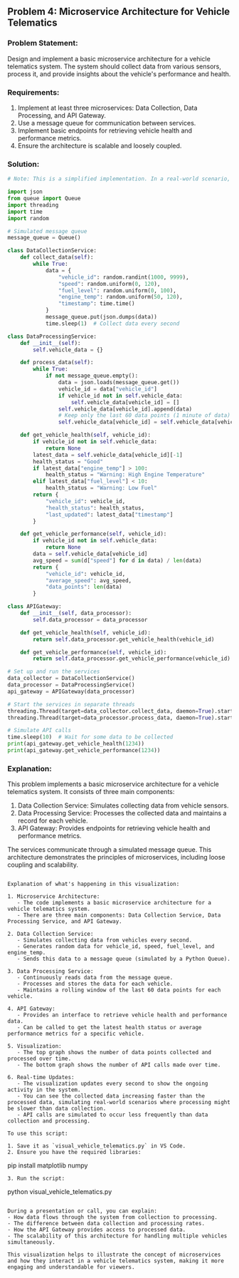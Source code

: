 ## Problem 4: Microservice Architecture for Vehicle Telematics

### Problem Statement:
Design and implement a basic microservice architecture for a vehicle telematics system. The system should collect data from various sensors, process it, and provide insights about the vehicle's performance and health.

### Requirements:
1. Implement at least three microservices: Data Collection, Data Processing, and API Gateway.
2. Use a message queue for communication between services.
3. Implement basic endpoints for retrieving vehicle health and performance metrics.
4. Ensure the architecture is scalable and loosely coupled.

### Solution:

```python
# Note: This is a simplified implementation. In a real-world scenario, you'd use proper web frameworks and message brokers.

import json
from queue import Queue
import threading
import time
import random

# Simulated message queue
message_queue = Queue()

class DataCollectionService:
    def collect_data(self):
        while True:
            data = {
                "vehicle_id": random.randint(1000, 9999),
                "speed": random.uniform(0, 120),
                "fuel_level": random.uniform(0, 100),
                "engine_temp": random.uniform(50, 120),
                "timestamp": time.time()
            }
            message_queue.put(json.dumps(data))
            time.sleep(1)  # Collect data every second

class DataProcessingService:
    def __init__(self):
        self.vehicle_data = {}

    def process_data(self):
        while True:
            if not message_queue.empty():
                data = json.loads(message_queue.get())
                vehicle_id = data["vehicle_id"]
                if vehicle_id not in self.vehicle_data:
                    self.vehicle_data[vehicle_id] = []
                self.vehicle_data[vehicle_id].append(data)
                # Keep only the last 60 data points (1 minute of data)
                self.vehicle_data[vehicle_id] = self.vehicle_data[vehicle_id][-60:]

    def get_vehicle_health(self, vehicle_id):
        if vehicle_id not in self.vehicle_data:
            return None
        latest_data = self.vehicle_data[vehicle_id][-1]
        health_status = "Good"
        if latest_data["engine_temp"] > 100:
            health_status = "Warning: High Engine Temperature"
        elif latest_data["fuel_level"] < 10:
            health_status = "Warning: Low Fuel"
        return {
            "vehicle_id": vehicle_id,
            "health_status": health_status,
            "last_updated": latest_data["timestamp"]
        }

    def get_vehicle_performance(self, vehicle_id):
        if vehicle_id not in self.vehicle_data:
            return None
        data = self.vehicle_data[vehicle_id]
        avg_speed = sum(d["speed"] for d in data) / len(data)
        return {
            "vehicle_id": vehicle_id,
            "average_speed": avg_speed,
            "data_points": len(data)
        }

class APIGateway:
    def __init__(self, data_processor):
        self.data_processor = data_processor

    def get_vehicle_health(self, vehicle_id):
        return self.data_processor.get_vehicle_health(vehicle_id)

    def get_vehicle_performance(self, vehicle_id):
        return self.data_processor.get_vehicle_performance(vehicle_id)

# Set up and run the services
data_collector = DataCollectionService()
data_processor = DataProcessingService()
api_gateway = APIGateway(data_processor)

# Start the services in separate threads
threading.Thread(target=data_collector.collect_data, daemon=True).start()
threading.Thread(target=data_processor.process_data, daemon=True).start()

# Simulate API calls
time.sleep(10)  # Wait for some data to be collected
print(api_gateway.get_vehicle_health(1234))
print(api_gateway.get_vehicle_performance(1234))
```

### Explanation:
This problem implements a basic microservice architecture for a vehicle telematics system. It consists of three main components:

1. Data Collection Service: Simulates collecting data from vehicle sensors.
2. Data Processing Service: Processes the collected data and maintains a record for each vehicle.
3. API Gateway: Provides endpoints for retrieving vehicle health and performance metrics.

The services communicate through a simulated message queue. This architecture demonstrates the principles of microservices, including loose coupling and scalability.

```

Explanation of what's happening in this visualization:

1. Microservice Architecture:
   - The code implements a basic microservice architecture for a vehicle telematics system.
   - There are three main components: Data Collection Service, Data Processing Service, and API Gateway.

2. Data Collection Service:
   - Simulates collecting data from vehicles every second.
   - Generates random data for vehicle_id, speed, fuel_level, and engine_temp.
   - Sends this data to a message queue (simulated by a Python Queue).

3. Data Processing Service:
   - Continuously reads data from the message queue.
   - Processes and stores the data for each vehicle.
   - Maintains a rolling window of the last 60 data points for each vehicle.

4. API Gateway:
   - Provides an interface to retrieve vehicle health and performance data.
   - Can be called to get the latest health status or average performance metrics for a specific vehicle.

5. Visualization:
   - The top graph shows the number of data points collected and processed over time.
   - The bottom graph shows the number of API calls made over time.

6. Real-time Updates:
   - The visualization updates every second to show the ongoing activity in the system.
   - You can see the collected data increasing faster than the processed data, simulating real-world scenarios where processing might be slower than data collection.
   - API calls are simulated to occur less frequently than data collection and processing.

To use this script:

1. Save it as `visual_vehicle_telematics.py` in VS Code.
2. Ensure you have the required libraries:
   ```
   pip install matplotlib numpy
   ```
3. Run the script:
   ```
   python visual_vehicle_telematics.py
   ```

During a presentation or call, you can explain:
- How data flows through the system from collection to processing.
- The difference between data collection and processing rates.
- How the API Gateway provides access to processed data.
- The scalability of this architecture for handling multiple vehicles simultaneously.

This visualization helps to illustrate the concept of microservices and how they interact in a vehicle telematics system, making it more engaging and understandable for viewers.
